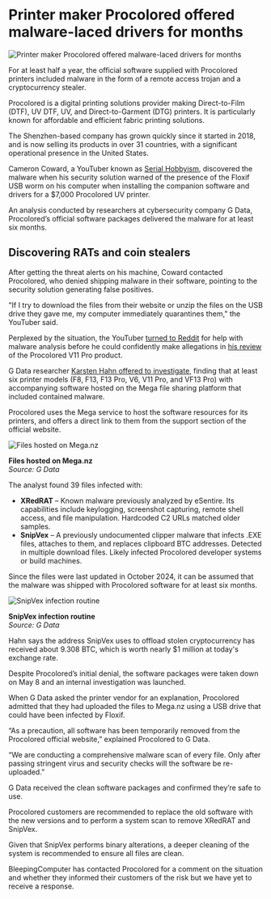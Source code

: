 # Printer maker Procolored offered malware-laced drivers for months

![Printer maker Procolored offered malware-laced drivers for months](https://www.bleepstatic.com/content/hl-images/2025/05/16/headpic.jpg)

For at least half a year, the official software supplied with Procolored printers included malware in the form of a remote access trojan and a cryptocurrency stealer.

Procolored is a digital printing solutions provider making Direct-to-Film (DTF), UV DTF, UV, and Direct-to-Garment (DTG) printers. It is particularly known for affordable and efficient fabric printing solutions.

The Shenzhen-based company has grown quickly since it started in 2018, and is now selling its products in over 31 countries, with a significant operational presence in the United States.

Cameron Coward, a YouTuber known as [Serial Hobbyism](https://www.youtube.com/channel/UCicLtkURhSq2fNDCzpb8NVw), discovered the malware when his security solution warned of the presence of the Floxif USB worm on his computer when installing the companion software and drivers for a $7,000 Procolored UV printer.

An analysis conducted by researchers at cybersecurity company G Data, Procolored’s official software packages delivered the malware for at least six months.

## Discovering RATs and coin stealers

After getting the threat alerts on his machine, Coward contacted Procolored, who denied shipping malware in their software, pointing to the security solution generating false positives.

"If I try to download the files from their website or unzip the files on the USB drive they gave me, my computer immediately quarantines them," the YouTuber said.

Perplexed by the situation, the YouTuber [turned to Reddit](https://www.reddit.com/r/computerviruses/comments/1kbkmgq/viruses%5Fincluded%5Fin%5Fproduct%5Fim%5Freviewing/) for help with malware analysis before he could confidently make allegations in [his review](https://www.hackster.io/news/the-maker-s-toolbox-procolored-v11-pro-dto-uv-printer-review-680d491e17e3) of the Procolored V11 Pro product.

G Data researcher [Karsten Hahn offered to investigate](https://www.gdatasoftware.com/blog/2025/05/38200-printer-infected-software-downloads), finding that at least six printer models (F8, F13, F13 Pro, V6, V11 Pro, and VF13 Pro) with accompanying software hosted on the Mega file sharing platform that included contained malware.

Procolored uses the Mega service to host the software resources for its printers, and offers a direct link to them from the support section of the official website.

![Files hosted on Mega.nz](https://www.bleepstatic.com/images/news/u/1220909/2025/May/mega.jpg)

**Files hosted on Mega.nz**  
_Source: G Data_

The analyst found 39 files infected with:

* **XRedRAT** – Known malware previously analyzed by eSentire. Its capabilities include keylogging, screenshot capturing, remote shell access, and file manipulation. Hardcoded C2 URLs matched older samples.
* **SnipVex** – A previously undocumented clipper malware that infects .EXE files, attaches to them, and replaces clipboard BTC addresses. Detected in multiple download files. Likely infected Procolored developer systems or build machines.

Since the files were last updated in October 2024, it can be assumed that the malware was shipped with Procolored software for at least six months.

![SnipVex infection routine](https://www.bleepstatic.com/images/news/u/1220909/2025/May/snipvexroutine.jpg)

**SnipVex infection routine**  
_Source: G Data_

Hahn says the address SnipVex uses to offload stolen cryptocurrency has received about 9.308 BTC, which is worth nearly $1 million at today's exchange rate.

Despite Procolored’s initial denial, the software packages were taken down on May 8 and an internal investigation was launched.

When G Data asked the printer vendor for an explanation, Procolored admitted that they had uploaded the files to Mega.nz using a USB drive that could have been infected by Floxif.

“As a precaution, all software has been temporarily removed from the Procolored official website,” explained Procolored to G Data.

“We are conducting a comprehensive malware scan of every file. Only after passing stringent virus and security checks will the software be re-uploaded.”

G Data received the clean software packages and confirmed they’re safe to use.

Procolored customers are recommended to replace the old software with the new versions and to perform a system scan to remove XRedRAT and SnipVex.

Given that SnipVex performs binary alterations, a deeper cleaning of the system is recommended to ensure all files are clean.

BleepingComputer has contacted Procolored for a comment on the situation and whether they informed their customers of the risk but we have yet to receive a response.